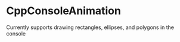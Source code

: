 # CppConsoleAnimation

Currently supports drawing rectangles, ellipses, and polygons in the console


